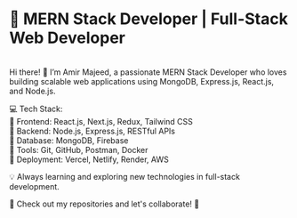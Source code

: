 <h1>🚀 MERN Stack Developer | Full-Stack Web Developer</h1></br>
Hi there! 👋 I’m Amir Majeed, a passionate MERN Stack Developer who loves building scalable web applications using MongoDB, Express.js, React.js, and Node.js.</br>

💻 Tech Stack:</br>
🔹 Frontend: React.js, Next.js, Redux, Tailwind CSS</br>
🔹 Backend: Node.js, Express.js, RESTful APIs</br>
🔹 Database: MongoDB, Firebase</br>
🔹 Tools: Git, GitHub, Postman, Docker</br>
🔹 Deployment: Vercel, Netlify, Render, AWS</br>

💡 Always learning and exploring new technologies in full-stack development.</br>

📌 Check out my repositories and let's collaborate! 🚀

